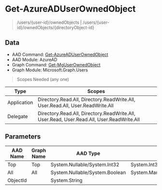 # Get-AzureADUserOwnedObject

> /users/{user-id}/ownedObjects | /users/{user-id}/ownedObjects/{directoryObject-id}

## Data

+ AAD Command: [Get-AzureADUserOwnedObject](https://docs.microsoft.com/en-us/powershell/module/AzureAD/Get-AzureADUserOwnedObject)
+ AAD Module: AzureAD
+ Graph Command: [Get-MgUserOwnedObject](https://docs.microsoft.com/en-us/powershell/module/Microsoft.Graph.Users/Get-MgUserOwnedObject)
+ Graph Module: Microsoft.Graph.Users

> Scopes Needed (any one)

|Type|Scopes|
|---|---|
|Application|Directory.Read.All, Directory.ReadWrite.All, User.Read.All, User.ReadWrite.All|
|Delegate|Directory.Read.All, Directory.ReadWrite.All, User.Read, User.Read.All, User.ReadWrite.All|

## Parameters

|AAD Name|Graph Name|AAD Type|Graph Type|Infos|
|---|---|---|---|---|
|Top|Top|System.Nullable/System.Int32|System.Int32||
|All|All|System.Nullable/System.Boolean|System.Management.Automation.SwitchParameter||
|ObjectId||System.String|||

